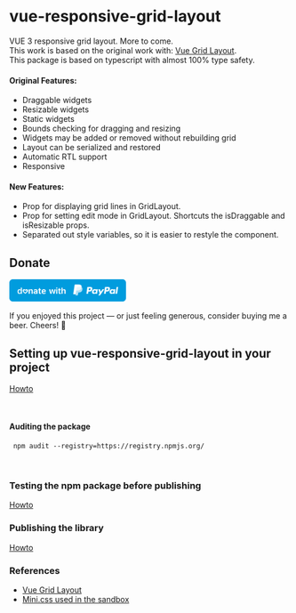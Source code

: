 # vue-responsive-grid-layout
VUE 3 responsive grid layout. More to come.
<br/>
This work is based on the original work with: [Vue Grid Layout](https://jbaysolutions.github.io/vue-grid-layout/guide/).
<br/>
This package is based on typescript with almost 100% type safety.

#### Original Features:
* Draggable widgets
* Resizable widgets
* Static widgets
* Bounds checking for dragging and resizing
* Widgets may be added or removed without rebuilding grid
* Layout can be serialized and restored
* Automatic RTL support
* Responsive

#### New Features:
* Prop for displaying grid lines in GridLayout.
* Prop for setting edit mode in GridLayout. Shortcuts the isDraggable and isResizable props.
* Separated out style variables, so it is easier to restyle the component.


## Donate
<a href="https://paypal.me/gwinnem/">
    <img src="./docs/paypal-images/blue.svg" height="40" alt="paypal">
</a>

If you enjoyed this project — or just feeling generous, consider buying me a beer. Cheers! :beers:


## Setting up vue-responsive-grid-layout in your project
[Howto](./docs/setup.md)

<br/>

#### Auditing the package
```
 npm audit --registry=https://registry.npmjs.org/
```

<br/>

### Testing the npm package before publishing
[Howto](./docs/testing-package.md)


### Publishing the library
[Howto](./docs/build.md)


### References
* [Vue Grid Layout](https://jbaysolutions.github.io/vue-grid-layout/guide/)
* [Mini.css used in the sandbox](https://minicss.us/docs.htm#)

